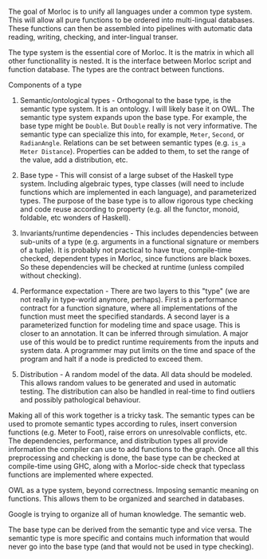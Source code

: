 The goal of Morloc is to unify all languages under a common type system. This
will allow all pure functions to be ordered into multi-lingual databases. These
functions can then be assembled into pipelines with automatic data reading,
writing, checking, and inter-lingual transer.

The type system is the essential core of Morloc. It is the matrix in which all
other functionallity is nested. It is the interface between Morloc script and
function database. The types are the contract between functions.

Components of a type

 1. Semantic/ontological types - Orthogonal to the base type, is the semantic
    type system. It is an ontology. I will likely base it on OWL. The semantic
    type system expands upon the base type. For example, the base type might be
    `Double`. But `Double` really is not very informative. The semantic type
    can specialize this into, for example, `Meter`, `Second`, or `RadianAngle`.
    Relations can be set between semantic types (e.g. `is_a Meter Distance`).
    Properties can be added to them, to set the range of the value, add
    a distribution, etc. 

 2. Base type - This will consist of a large subset of the Haskell type system.
    Including algebraic types, type classes (will need to include functions
    which are implemented in each language), and parameterized types. The
    purpose of the base type is to allow rigorous type checking and code reuse
    according to property (e.g. all the functor, monoid, foldable, etc wonders
    of Haskell).

 3. Invariants/runtime dependencies - This includes dependencies between
    sub-units of a type (e.g. arguments in a functional signature or members of
    a tuple). It is probably not practical to have true, compile-time checked,
    dependent types in Morloc, since functions are black boxes. So these
    dependencies will be checked at runtime (unless compiled without checking).

 4. Performance expectation - There are two layers to this "type" (we are not
    really in type-world anymore, perhaps). First is a performance contract for
    a function signature, where all implementations of the function must meet
    the specified standards. A second layer is a parameterized function for
    modeling time and space usage. This is closer to an annotation. It can be
    inferred through simulation. A major use of this would be to predict
    runtime requirements from the inputs and system data. A programmer may put
    limits on the time and space of the program and halt if a node is predicted
    to exceed them.

 5. Distribution - A random model of the data. All data should be modeled. This
    allows random values to be generated and used in automatic testing. The
    distribution can also be handled in real-time to find outliers and possibly
    pathological behaviour.

Making all of this work together is a tricky task. The semantic types can be
used to promote semantic types according to rules, insert conversion functions
(e.g. Meter to Foot), raise errors on unresolvable conflicts, etc. The
dependencies, performance, and distribution types all provide information the
compiler can use to add functions to the graph. Once all this preprocessing and
checking is done, the base type can be checked at compile-time using GHC, along
with a Morloc-side check that typeclass functions are implemented where
expected. 




OWL as a type system, beyond correctness. Imposing semantic meaning on
functions. This allows them to be organized and searched in databases.

Google is trying to organize all of human knowledge. The semantic web.

The base type can be derived from the semantic type and vice versa. The
semantic type is more specific and contains much information that would never
go into the base type (and that would not be used in type checking).
